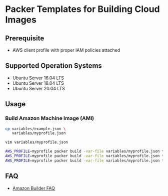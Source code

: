 # Packer Templates for Building Cloud Images

## Prerequisite

- AWS client profile with proper IAM policies attached

## Supported Operation Systems

- Ubuntu Server 16.04 LTS
- Ubuntu Server 18.04 LTS
- Ubuntu Server 20.04 LTS

## Usage

### Build Amazon Machine Image (AMI)

```bash
cp variables/example.json \
   variables/myprofile.json

vim variables/myprofile.json

AWS_PROFILE=myprofile packer build -var-file variables/myprofile.json templates/aws/ubuntu-server-16-04.json
AWS_PROFILE=myprofile packer build -var-file variables/myprofile.json templates/aws/ubuntu-server-18-04.json
AWS_PROFILE=myprofile packer build -var-file variables/myprofile.json templates/aws/ubuntu-server-20-04.json
```

## FAQ

- [Amazon Builder FAQ](https://www.packer.io/docs/builders/amazon/#troubleshooting)

